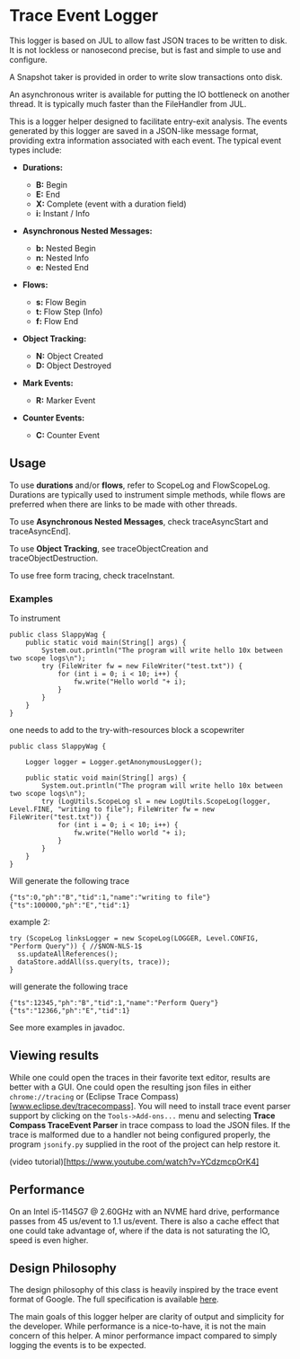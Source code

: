 # Trace Event Logger

This logger is based on JUL to allow fast JSON traces to be written to disk. It is not lockless or nanosecond precise, but is fast and simple to use and configure.

A Snapshot taker is provided in order to write slow transactions onto disk.

An asynchronous writer is available for putting the IO bottleneck on another thread. It is typically much faster than the FileHandler from JUL.

This is a logger helper designed to facilitate entry-exit analysis. The events generated by this logger are saved in a JSON-like message format, providing extra information associated with each event. The typical event types include:

- **Durations:**
  - **B:** Begin
  - **E:** End
  - **X:** Complete (event with a duration field)
  - **i:** Instant / Info

- **Asynchronous Nested Messages:**
  - **b:** Nested Begin
  - **n:** Nested Info
  - **e:** Nested End

- **Flows:**
  - **s:** Flow Begin
  - **t:** Flow Step (Info)
  - **f:** Flow End

- **Object Tracking:**
  - **N:** Object Created
  - **D:** Object Destroyed

- **Mark Events:**
  - **R:** Marker Event

- **Counter Events:**
  - **C:** Counter Event

## Usage

To use **durations** and/or **flows**, refer to ScopeLog and FlowScopeLog. Durations are typically used to instrument simple methods, while flows are preferred when there are links to be made with other threads.

To use **Asynchronous Nested Messages**, check traceAsyncStart and traceAsyncEnd].

To use **Object Tracking**, see traceObjectCreation and traceObjectDestruction.

To use free form tracing, check traceInstant.

### Examples


To instrument

    public class SlappyWag {
        public static void main(String[] args) {
            System.out.println("The program will write hello 10x between two scope logs\n");
            try (FileWriter fw = new FileWriter("test.txt")) {
                for (int i = 0; i < 10; i++) {
                    fw.write("Hello world "+ i);
                }
            }
        }
    }

one needs to add to the try-with-resources block a scopewriter

    public class SlappyWag {
        
        Logger logger = Logger.getAnonymousLogger();
        
        public static void main(String[] args) {
            System.out.println("The program will write hello 10x between two scope logs\n");
            try (LogUtils.ScopeLog sl = new LogUtils.ScopeLog(logger, Level.FINE, "writing to file"); FileWriter fw = new FileWriter("test.txt")) {
                for (int i = 0; i < 10; i++) {
                    fw.write("Hello world "+ i);
                }
            }
        }
    }

Will generate the following trace

    {"ts":0,"ph":"B","tid":1,"name":"writing to file"}
    {"ts":100000,"ph":"E","tid":1}


example 2:

    try (ScopeLog linksLogger = new ScopeLog(LOGGER, Level.CONFIG, "Perform Query")) { //$NON-NLS-1$
      ss.updateAllReferences();
      dataStore.addAll(ss.query(ts, trace));
    }

will generate the following trace

    {"ts":12345,"ph":"B","tid":1,"name":"Perform Query"}
    {"ts":"12366,"ph":"E","tid":1}

See more examples in javadoc.

## Viewing results

While one could open the traces in their favorite text editor, results are better with a GUI. One could open the resulting json files in either `chrome://tracing` or (Eclipse Trace Compass)[www.eclipse.dev/tracecompass]. You will need to install trace event parser support by clicking on the `Tools->Add-ons...` menu and selecting **Trace Compass TraceEvent Parser** in trace compass to load the JSON files. If the trace is malformed due to a handler not being configured properly, the program `jsonify.py` supplied in the root of the project can help restore it. 

(video tutorial)[https://www.youtube.com/watch?v=YCdzmcpOrK4]

## Performance

On an Intel i5-1145G7 @ 2.60GHz with an NVME hard drive, performance passes from 45 us/event to 1.1 us/event. There is also a cache effect that one could take advantage of, where if the data is not saturating the IO, speed is even higher.

## Design Philosophy

The design philosophy of this class is heavily inspired by the trace event format of Google. The full specification is available [here](https://docs.google.com/document/d/1CvAClvFfyA5R-PhYUmn5OOQtYMH4h6I0nSsKchNAySU/edit?pli=1#).

The main goals of this logger helper are clarity of output and simplicity for the developer. While performance is a nice-to-have, it is not the main concern of this helper. A minor performance impact compared to simply logging the events is to be expected.

